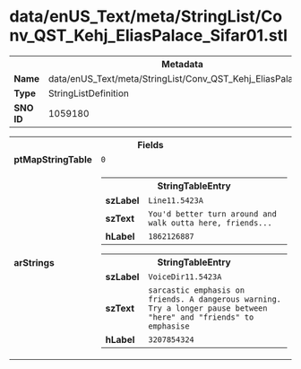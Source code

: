 <h1>data/enUS_Text/meta/StringList/Conv_QST_Kehj_EliasPalace_Sifar01.stl</h1><table><tr><th colspan="100%">Metadata</th></tr><tr><td><b>Name</b></td><td>data/enUS_Text/meta/StringList/Conv_QST_Kehj_EliasPalace_Sifar01.stl</td></tr><tr><td><b>Type</b></td><td>StringListDefinition</td></tr><tr><td><b>SNO ID</b></td><td>1059180</td></tr></table>

<table><tr><th colspan="100%">Fields</th></tr><tr><td><b>ptMapStringTable</b></td><td><code>0</code></td></tr><tr><td><b>arStrings</b></td><td><table><tr><th colspan="100%">StringTableEntry</th></tr><tr><td><b>szLabel</b></td><td><code>Line11.5423A</code></td></tr><tr><td><b>szText</b></td><td><code>You'd better turn around and walk outta here, friends...</code></td></tr><tr><td><b>hLabel</b></td><td><code>1862126887</code></td></tr></table>


<table><tr><th colspan="100%">StringTableEntry</th></tr><tr><td><b>szLabel</b></td><td><code>VoiceDir11.5423A</code></td></tr><tr><td><b>szText</b></td><td><code>sarcastic emphasis on friends. A dangerous warning. Try a longer pause between "here" and "friends" to emphasise</code></td></tr><tr><td><b>hLabel</b></td><td><code>3207854324</code></td></tr></table>


</td></tr></table>

